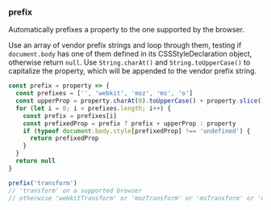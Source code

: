 ### prefix

Automatically prefixes a property to the one supported by the browser.

Use an array of vendor prefix strings and loop through them, testing if `document.body` has one 
of them defined in its CSSStyleDeclaration object, otherwise return `null`. Use `String.charAt()`
and `String.toUpperCase()` to capitalize the property, which will be appended to the vendor prefix string.

```js
const prefix = property => {
  const prefixes = ['', 'webkit', 'moz', 'ms', 'o']
  const upperProp = property.charAt(0).toUpperCase() + property.slice(1)
  for (let i = 0; i < prefixes.length; i++) {
    const prefix = prefixes[i]
    const prefixedProp = prefix ? prefix + upperProp : property
    if (typeof document.body.style[prefixedProp] !== 'undefined') {
      return prefixedProp
    }
  }
  return null
}
```

```js
prefix('transform')
// 'transform' on a supported browser
// otherwise 'webkitTransform' or 'mozTransform' or 'msTransform' or 'oTransform'
```
